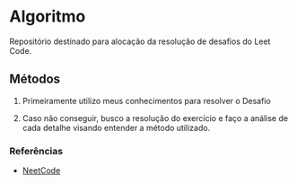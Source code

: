 # Algoritmo

Repositório destinado para alocação da resolução de desafios do Leet Code.

## Métodos

1. Primeiramente utilizo meus conhecimentos para resolver o Desafio

2. Caso não conseguir, busco a resolução do exercício e faço a análise de cada detalhe visando entender a método utilizado.

### Referências

- [NeetCode](https://www.youtube.com/@NeetCode)

